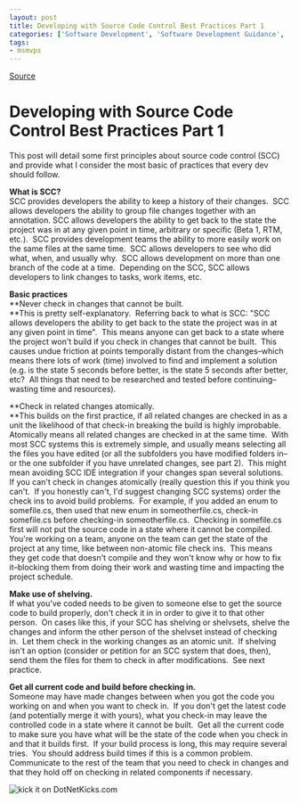 ```yaml
---
layout: post
title: Developing with Source Code Control Best Practices Part 1
categories: ['Software Development', 'Software Development Guidance', 'Visual Studio 2010 Best Practices']
tags:
- msmvps
---
```

[Source](http://blogs.msmvps.com/peterritchie/2008/10/18/developing-with-source-code-control-best-practices-part-1/ "Permalink to Developing with Source Code Control Best Practices Part 1")

# Developing with Source Code Control Best Practices Part 1

This post will detail some first principles about source code control (SCC) and provide what I consider the most basic of practices that every dev should follow.

**What is SCC?**  
SCC provides developers the ability to keep a history of their changes.  SCC allows developers the ability to group file changes together with an annotation. SCC allows developers the ability to get back to the state the project was in at any given point in time, arbitrary or specific (Beta 1, RTM, etc.).  SCC provides development teams the ability to more easily work on the same files at the same time.  SCC allows developers to see who did what, when, and usually why.  SCC allows development on more than one branch of the code at a time.  Depending on the SCC, SCC allows developers to link changes to tasks, work items, etc.

**Basic practices**  
**Never check in changes that cannot be built.  
**This is pretty self-explanatory.  Referring back to what is SCC: "SCC allows developers the ability to get back to the state the project was in at any given point in time".  This means anyone can get back to a state where the project won't build if you check in changes that cannot be built.  This causes undue friction at points temporally distant from the changes–which means there lots of work (time) involved to find and implement a solution (e.g. is the state 5 seconds before better, is the state 5 seconds after better, etc?  All things that need to be researched and tested before continuing–wasting time and resources).

**Check in related changes atomically.  
**This builds on the first practice, if all related changes are checked in as a unit the likelihood of that check-in breaking the build is highly improbable.  Atomically means all related changes are checked in at the same time.  With most SCC systems this is extremely simple, and usually means selecting all the files you have edited (or all the subfolders you have modified folders in–or the one subfolder if you have unrelated changes, see part 2).  This might mean avoiding SCC IDE integration if your changes span several solutions. If you can't check in changes atomically (really question this if you think you can't.  If you honestly can't, I'd suggest changing SCC systems) order the check ins to avoid build problems.  For example, if you added an enum to somefile.cs, then used that new enum in someotherfile.cs, check-in somefile.cs before checking-in someotherfile.cs.  Checking in somefile.cs first will not put the source code in a state where it cannot be compiled.  You're working on a team, anyone on the team can get the state of the project at any time, like between non-atomic file check ins.  This means they get code that doesn't compile and they won't know why or how to fix it–blocking them from doing their work and wasting time and impacting the project schedule.

**Make use of shelving.**  
If what you've coded needs to be given to someone else to get the source code to build properly, don't check it in in order to give it to that other person.  On cases like this, if your SCC has shelving or shelvsets, shelve the changes and inform the other person of the shelvset instead of checking in.  Let them check in the working changes as an atomic unit.  If shelving isn't an option (consider or petition for an SCC system that does, then), send them the files for them to check in after modifications.  See next practice.

**Get all current code and build before checking in.**  
Someone may have made changes between when you got the code you working on and when you want to check in.  If you don't get the latest code (and potentially merge it with yours), what you check-in may leave the controlled code in a state where it cannot be built.  Get all the current code to make sure you have what will be the state of the code when you check in and that it builds first.  If your build process is long, this may require several tries.  You should address build times if this is a common problem.  Communicate to the rest of the team that you need to check in changes and that they hold off on checking in related components if necessary.

![kick it on DotNetKicks.com][1]

[1]: http://www.dotnetkicks.com/Services/Images/KickItImageGenerator.ashx?url=http%3a%2f%2fmsmvps.com%2fblogs%2fpeterritchie%2farchive%2f2008%2f10%2f18%2fdeveloping-with-source-code-control-best-practices-part-1.aspx

